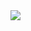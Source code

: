 <img src="https://github-readme-stats.vercel.app/api/top-langs?username=quanultra&layout=compact"/>
